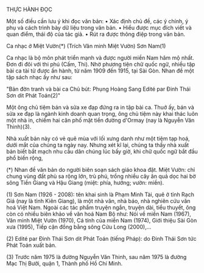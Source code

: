 THỰC HÀNH ĐỌC

Một số điều cần lưu ý khi đọc văn bản:
• Xác định chủ đề, các ý chính, ý phụ và cách trình bày dữ liệu trong văn bản.
• Hiểu được mục đích viết và quan điểm, thái độ của tác giả.
• Rút ra được thông điệp trong văn bản.

Ca nhạc ở Miệt Vườn(*)
(Trích Văn minh Miệt Vườn)
Sơn Nam(1)

Ca nhạc là bộ môn phát triển mạnh và được người miền Nam hâm mộ nhất. Đơn đi đôi với thi phú (Cấm, Thi). Nhờ phương tiện chữ quốc ngữ, nhiều tập bài ca tài tử được ấn hành, từ năm 1909 đến 1915, tại Sài Gòn. Nhan đề một tập sách nhạc ấy như sau:

"Bản đờn tranh và bài ca
Chủ bút: Phụng Hoàng Sang
Edité par Đinh Thái Sơn dit Phát Toán(2)"

Một ông chủ tiệm bán và sửa xe đạp đứng ra in tập bài ca. Thuở ấy, bán và sửa xe đạp là ngành kinh doanh quan trọng, ông chủ tiệm này khai thác luôn một nhà in, chiếm hai căn phố mặt tiền đường d'Ormay (nay là Nguyễn Văn Thinh)(3).

Nhà xuất bản này có vẻ quê mùa với lối xưng danh như một tiệm tạp hoá, dưới mắt của chúng ta ngày nay. Nhưng xét kĩ lại, chúng ta thấy nhà xuất bản biết bắt mạch nhu cầu dân chúng lúc bấy giờ, khi chữ quốc ngữ bắt đầu phổ biến rộng,

(*) Nhan đề văn bản do người biên soạn sách giáo khoa đặt. Miệt Vườn: chỉ chung vùng đất phù sa rộng lớn, trù phú, trồng nhiều cây ăn quả dọc hai bờ sông Tiền Giang và Hậu Giang (miệt: phía, hướng; vườn: miền).

(1) Sơn Nam (1926 - 2008): tên khai sinh là Phạm Minh Tài, quê ở tỉnh Rạch Giá (nay là tỉnh Kiên Giang), là một nhà văn, nhà báo, nhà nghiên cứu văn hoá Việt Nam. Ngoài các tác phẩm truyện ngắn, truyện dài, tiểu thuyết, ông còn có nhiều biên khảo về văn hoá Nam Bộ như: Nói về miền Nam (1967), Văn minh Miệt Vườn (1970), Cá tính của miền Nam (1974), Giới thiệu Sài Gòn xưa (1995), Tiếp cận đồng bằng sông Cửu Long (2000),...

(2) Edité par Đinh Thái Sơn dit Phát Toán (tiếng Pháp): do Đinh Thái Sơn tức Phát Toán xuất bản.

(3) Trước năm 1975 là đường Nguyễn Văn Thinh, sau năm 1975 là đường Mạc Thị Bưởi, quận 1, Thành phố Hồ Chí Minh.